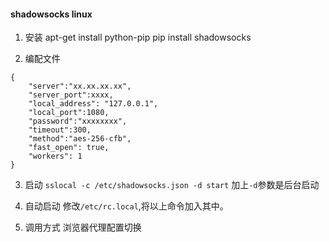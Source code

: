 
#### shadowsocks linux
1. 安装
apt-get install python-pip
pip install shadowsocks

2. 编配文件
```
{
    "server":"xx.xx.xx.xx",
    "server_port":xxxx,
    "local_address": "127.0.0.1",
    "local_port":1080,
    "password":"xxxxxxxx",
    "timeout":300,
    "method":"aes-256-cfb",
    "fast_open": true,
    "workers": 1
}
```

3. 启动
`sslocal -c /etc/shadowsocks.json -d start`
加上`-d`参数是后台启动

4. 自动启动
修改`/etc/rc.local`,将以上命令加入其中。

5. 调用方式
浏览器代理配置切换
